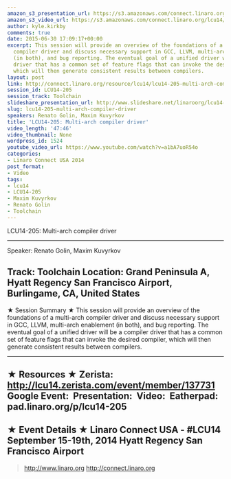 ```yaml
---
amazon_s3_presentation_url: https://s3.amazonaws.com/connect.linaro.org/hkg15/Videos/09-16-Tuesday/LCU14-205.pdf
amazon_s3_video_url: https://s3.amazonaws.com/connect.linaro.org/lcu14/videos/09-16-Tuesday/LCU14-205-+Multi-arch+compiler+driver.mp4
author: kyle.kirkby
comments: true
date: 2015-06-30 17:09:17+00:00
excerpt: This session will provide an overview of the foundations of a multi-arch
  compiler driver and discuss necessary support in GCC, LLVM, multi-arch enablement
  (in both), and bug reporting. The eventual goal of a unified driver will be a compiler
  driver that has a common set of feature flags that can invoke the desired compiler,
  which will then generate consistent results between compilers.
layout: post
link: http://connect.linaro.org/resource/lcu14/lcu14-205-multi-arch-compiler-driver/
session_id: LCU14-205
session_track: Toolchain
slideshare_presentation_url: http://www.slideshare.net/linaroorg/lcu14-205-multiarch-compiler-driver
slug: lcu14-205-multi-arch-compiler-driver
speakers: Renato Golin, Maxim Kuvyrkov
title: 'LCU14-205: Multi-arch compiler driver'
video_length: '47:46'
video_thumbnail: None
wordpress_id: 1524
youtube_video_url: https://www.youtube.com/watch?v=a1bA7uoR54o
categories:
- Linaro Connect USA 2014
post_format:
- Video
tags:
- lcu14
- LCU14-205
- Maxim Kuvyrkov
- Renato Golin
- Toolchain
---
```


LCU14-205: Multi-arch compiler driver

---------------------------------------------------

Speaker: Renato Golin, Maxim Kuvyrkov

Track: Toolchain
Location: Grand Peninsula A, Hyatt Regency San Francisco Airport, Burlingame, CA, United States
---------------------------------------------------

★ Session Summary ★
This session will provide an overview of the foundations of a multi-arch compiler driver and discuss necessary support in GCC, LLVM, multi-arch enablement (in both), and bug reporting. The eventual goal of a unified driver will be a compiler driver that has a common set of feature flags that can invoke the desired compiler, which will then generate consistent results between compilers.

---------------------------------------------------

★ Resources ★
Zerista: http://lcu14.zerista.com/event/member/137731
Google Event: 
Presentation: 
Video: 
Eatherpad: pad.linaro.org/p/lcu14-205
---------------------------------------------------

★ Event Details ★
Linaro Connect USA - #LCU14
September 15-19th, 2014
Hyatt Regency San Francisco Airport
---------------------------------------------------

> http://www.linaro.org
> http://connect.linaro.org

